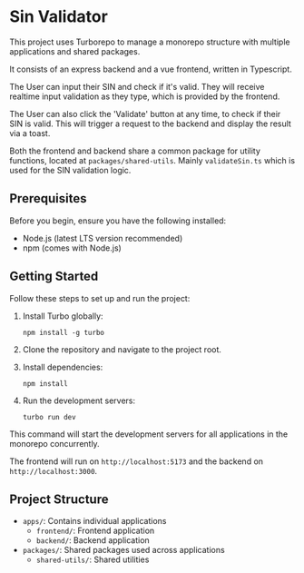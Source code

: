 # Sin Validator

This project uses Turborepo to manage a monorepo structure with multiple applications and shared packages.

It consists of an express backend and a vue frontend, written in Typescript.

The User can input their SIN and check if it's valid. They will receive realtime input validation as they type, which is provided by the frontend.

The User can also click the 'Validate' button at any time, to check if their SIN is valid. This will trigger a request to the backend and display the result via a toast.

Both the frontend and backend share a common package for utility functions, located at `packages/shared-utils`. Mainly `validateSin.ts` which is used for the SIN validation logic.

## Prerequisites

Before you begin, ensure you have the following installed:
- Node.js (latest LTS version recommended)
- npm (comes with Node.js)

## Getting Started

Follow these steps to set up and run the project:

1. Install Turbo globally:
   ```
   npm install -g turbo
   ```

2. Clone the repository and navigate to the project root.

3. Install dependencies:
   ```
   npm install
   ```

4. Run the development servers:
   ```
   turbo run dev
   ```

This command will start the development servers for all applications in the monorepo concurrently.

The frontend will run on `http://localhost:5173` and the backend on `http://localhost:3000`.

## Project Structure

- `apps/`: Contains individual applications
  - `frontend/`: Frontend application
  - `backend/`: Backend application
- `packages/`: Shared packages used across applications
  - `shared-utils/`: Shared utilities